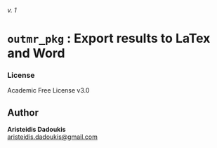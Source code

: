 _v. 1_  

`outmr_pkg` : Export results to LaTex and Word
==============================================


### License
Academic Free License v3.0

Author
------

**Aristeidis Dadoukis**  
aristeidis.dadoukis@gmail.com  
